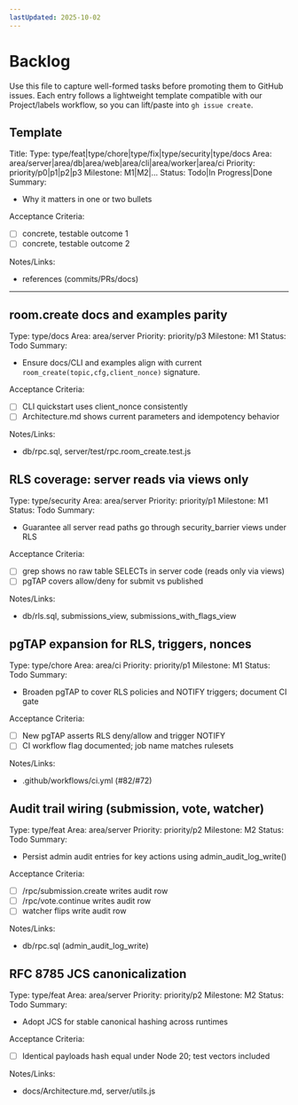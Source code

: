 ```yaml
---
lastUpdated: 2025-10-02
---
```


# Backlog

Use this file to capture well-formed tasks before promoting them to GitHub
issues. Each entry follows a lightweight template compatible with our
Project/labels workflow, so you can lift/paste into `gh issue create`.

## Template

Title: <short imperative>
Type: type/feat|type/chore|type/fix|type/security|type/docs
Area: area/server|area/db|area/web|area/cli|area/worker|area/ci
Priority: priority/p0|p1|p2|p3
Milestone: M1|M2|...
Status: Todo|In Progress|Done
Summary:

- Why it matters in one or two bullets

Acceptance Criteria:

- [ ] concrete, testable outcome 1
- [ ] concrete, testable outcome 2

Notes/Links:

- references (commits/PRs/docs)

---

## room.create docs and examples parity

Type: type/docs
Area: area/server
Priority: priority/p3
Milestone: M1
Status: Todo
Summary:

- Ensure docs/CLI and examples align with current
  `room_create(topic,cfg,client_nonce)` signature.

Acceptance Criteria:

- [ ] CLI quickstart uses client_nonce consistently
- [ ] Architecture.md shows current parameters and idempotency behavior

Notes/Links:

- db/rpc.sql, server/test/rpc.room_create.test.js

## RLS coverage: server reads via views only

Type: type/security
Area: area/server
Priority: priority/p1
Milestone: M1
Status: Todo
Summary:

- Guarantee all server read paths go through security_barrier views under RLS

Acceptance Criteria:

- [ ] grep shows no raw table SELECTs in server code (reads only via views)
- [ ] pgTAP covers allow/deny for submit vs published

Notes/Links:

- db/rls.sql, submissions_view, submissions_with_flags_view

## pgTAP expansion for RLS, triggers, nonces

Type: type/chore
Area: area/ci
Priority: priority/p1
Milestone: M1
Status: Todo
Summary:

- Broaden pgTAP to cover RLS policies and NOTIFY triggers; document CI gate

Acceptance Criteria:

- [ ] New pgTAP asserts RLS deny/allow and trigger NOTIFY
- [ ] CI workflow flag documented; job name matches rulesets

Notes/Links:

- .github/workflows/ci.yml (#82/#72)

## Audit trail wiring (submission, vote, watcher)

Type: type/feat
Area: area/server
Priority: priority/p2
Milestone: M2
Status: Todo
Summary:

- Persist admin audit entries for key actions using admin_audit_log_write()

Acceptance Criteria:

- [ ] /rpc/submission.create writes audit row
- [ ] /rpc/vote.continue writes audit row
- [ ] watcher flips write audit row

Notes/Links:

- db/rpc.sql (admin_audit_log_write)

## RFC 8785 JCS canonicalization

Type: type/feat
Area: area/server
Priority: priority/p2
Milestone: M2
Status: Todo
Summary:

- Adopt JCS for stable canonical hashing across runtimes

Acceptance Criteria:

- [ ] Identical payloads hash equal under Node 20; test vectors included

Notes/Links:

- docs/Architecture.md, server/utils.js
